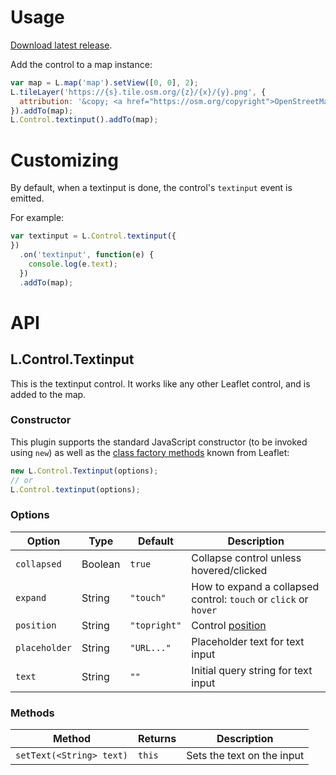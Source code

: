 
# Usage

[Download latest release](https://github.com/foto-andreas/leaflet-control-textinput/releases).

Add the control to a map instance:

```javascript
var map = L.map('map').setView([0, 0], 2);
L.tileLayer('https://{s}.tile.osm.org/{z}/{x}/{y}.png', {
  attribution: '&copy; <a href="https://osm.org/copyright">OpenStreetMap</a> contributors'
}).addTo(map);
L.Control.textinput().addTo(map);
```

# Customizing

By default, when a textinput is done, the control's `textinput`
event is emitted.

For example:

```javascript
var textinput = L.Control.textinput({
})
  .on('textinput', function(e) {
    console.log(e.text);
  })
  .addTo(map);
```

# API

## L.Control.Textinput

This is the textinput control. It works like any other Leaflet control, and is added to the map.

### Constructor

This plugin supports the standard JavaScript constructor (to be invoked using `new`) as well as the [class factory methods](https://leafletjs.com/reference.html#class-class-factories) known from Leaflet:

```js
new L.Control.Textinput(options);
// or
L.Control.textinput(options);
```

### Options

| Option             | Type      | Default                              | Description                                                                                                   |
| ------------------ | --------- | ------------------------------------ | ------------------------------------------------------------------------------------------------------------- |
| `collapsed`        | Boolean   | `true`                               | Collapse control unless hovered/clicked                                                                       |
| `expand`           | String    | `"touch"`                            | How to expand a collapsed control: `touch` or `click` or `hover`                                              |
| `position`         | String    | `"topright"`                         | Control [position](https://leafletjs.com/reference.html#control-positions)                                    |
| `placeholder`      | String    | `"URL..."`                        | Placeholder text for text input                                                                               |
| `text`            | String    | `""`                                 | Initial query string for text input                                                                           |

### Methods

| Method                                  | Returns | Description                             |
| --------------------------------------- | ------- | --------------------------------------- |
| `setText(<String> text)`              | `this`  | Sets the text on the input |

